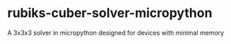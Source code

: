 # rubiks-cuber-solver-micropython
A 3x3x3 solver in micropython designed for devices with minimal memory
